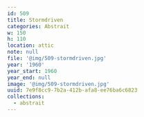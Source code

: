 ```yaml
---
id: 509
title: Stormdriven
categories: Abstrait
w: 150
h: 110
location: attic
note: null
file: '@img/509-stormdriven.jpg'
year: '1960'
year_start: 1960
year_end: null
image: '@img/509-stormdriven.jpg'
uuid: 7e9f8cc9-7b2a-412b-afa8-ee76ba6c6823
collections:
  - abstrait
---
```


